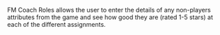 FM Coach Roles allows the user to enter the details of any non-players attributes from the game and see how good they are (rated 1-5 stars) at each of the different assignments.